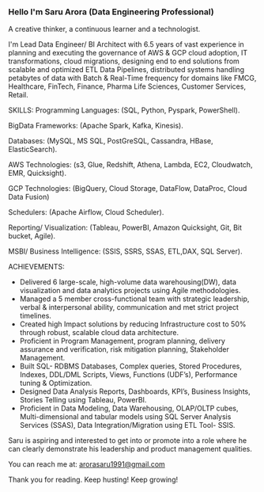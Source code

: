 ### Hello I'm Saru Arora (Data Engineering Professional)

A creative thinker, a continuous learner and a technologist.

I'm Lead Data Engineer/ BI Architect with 6.5 years of vast experience in planning and executing the governance of AWS & GCP cloud adoption, IT transformations, cloud migrations, designing end to end solutions from scalable and optimized ETL Data Pipelines, distributed systems handling petabytes of data with Batch & Real-Time frequency for domains like FMCG, Healthcare, FinTech, Finance, Pharma Life Sciences, Customer Services, Retail.

SKILLS: 
Programming Languages: (SQL, Python, Pyspark, PowerShell).

BigData Frameworks: (Apache Spark, Kafka, Kinesis).

Databases: (MySQL, MS SQL, PostGreSQL, Cassandra, HBase, ElasticSearch).

AWS Technologies: (s3, Glue, Redshift, Athena, Lambda, EC2, Cloudwatch, EMR, Quicksight).

GCP Technologies: (BigQuery, Cloud Storage, DataFlow, DataProc, Cloud Data Fusion)

Schedulers: (Apache Airflow, Cloud Scheduler).

Reporting/ Visualization: (Tableau, PowerBI, Amazon Quicksight, Git, Bit bucket, Agile).

MSBI/ Business Intelligence: (SSIS, SSRS, SSAS, ETL,DAX, SQL Server).

ACHIEVEMENTS:
- Delivered 6 large-scale, high-volume data warehousing(DW), data visualization and data analytics projects using Agile methodologies.
- Managed a 5 member cross-functional team with strategic leadership, verbal & interpersonal ability, communication and met strict project timelines.
- Created high Impact solutions by reducing Infrastructure cost to 50% through robust, scalable cloud data architecture.
- Proficient in Program Management, program planning, delivery assurance and verification, risk mitigation planning, Stakeholder Management.
- Built SQL- RDBMS Databases, Complex queries, Stored Procedures, Indexes, DDL/DML Scripts, Views, Functions (UDF’s), Performance tuning & Optimization.
- Designed Data Analysis Reports, Dashboards, KPI’s, Business Insights, Stories Telling using Tableau, PowerBI.
- Proficient in Data Modeling, Data Warehousing, OLAP/OLTP cubes, Multi-dimensional and tabular models using SQL Server Analysis Services (SSAS), Data Integration/Migration using ETL Tool- SSIS.

Saru is aspiring and interested to get into or promote into a role where he can clearly demonstrate his leadership and product management qualities.

You can reach me at: arorasaru1991@gmail.com

Thank you for reading.
Keep husting! Keep growing!
